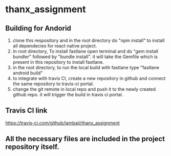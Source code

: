 # thanx_assignment

## Building for Andorid 

1. clone this respository and in the root directory do "npm install" to install all dependecies for react native project.
2. In root directory, To install fastlane open terminal and do "gem install bundler" followed by "bundle install". it will take the Gemfile which is present 
in this repository to install fastlane.
3. in the root directory, to run the local build with fastlane type "fastlane android build"
4. to integrate with travis CI, create a new repository in github and connect the same repository to travis-ci portal.
5. change the git remote in local repo and push it to the newly created github repo. it will trigger the build in travis ci portal.

## Travis CI link
https://travis-ci.com/github/iambaji/thanx_assignment

## All the necessary files are included in the project repository itself.


